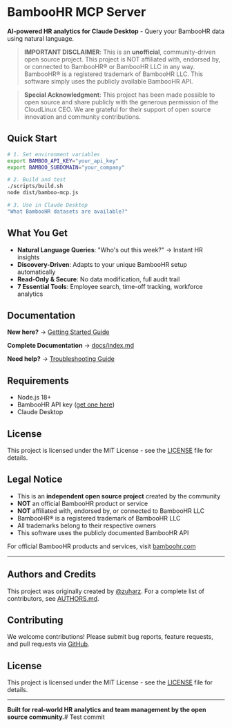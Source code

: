 # BambooHR MCP Server

**AI-powered HR analytics for Claude Desktop** - Query your BambooHR data using natural language.

> **IMPORTANT DISCLAIMER**: This is an **unofficial**, community-driven open source project. This project is NOT affiliated with, endorsed by, or connected to BambooHR® or BambooHR LLC in any way. BambooHR® is a registered trademark of BambooHR LLC. This software simply uses the publicly available BambooHR API.

> **Special Acknowledgment**: This project has been made possible to open source and share publicly with the generous permission of the CloudLinux CEO. We are grateful for their support of open source innovation and community contributions.

## Quick Start

```bash
# 1. Set environment variables
export BAMBOO_API_KEY="your_api_key"
export BAMBOO_SUBDOMAIN="your_company"

# 2. Build and test
./scripts/build.sh
node dist/bamboo-mcp.js

# 3. Use in Claude Desktop
"What BambooHR datasets are available?"
```

## What You Get

- **Natural Language Queries**: "Who's out this week?" → Instant HR insights
- **Discovery-Driven**: Adapts to your unique BambooHR setup automatically  
- **Read-Only & Secure**: No data modification, full audit trail
- **7 Essential Tools**: Employee search, time-off tracking, workforce analytics

## Documentation

**New here?** → [Getting Started Guide](docs/tutorials/getting-started.md)

**Complete Documentation** → [docs/index.md](docs/index.md)

**Need help?** → [Troubleshooting Guide](docs/how-to-guides/troubleshooting.md)

## Requirements

- Node.js 18+
- BambooHR API key ([get one here](https://documentation.bamboohr.com/docs))
- Claude Desktop

## License

This project is licensed under the MIT License - see the [LICENSE](LICENSE) file for details.

## Legal Notice

- This is an **independent open source project** created by the community
- **NOT** an official BambooHR product or service
- **NOT** affiliated with, endorsed by, or connected to BambooHR LLC
- BambooHR® is a registered trademark of BambooHR LLC
- All trademarks belong to their respective owners
- This software uses the publicly documented BambooHR API

For official BambooHR products and services, visit [bamboohr.com](https://www.bamboohr.com)

---

## Authors and Credits

This project was originally created by [@zuharz](https://github.com/zuharz). For a complete list of contributors, see [AUTHORS.md](AUTHORS.md).

## Contributing

We welcome contributions! Please submit bug reports, feature requests, and pull requests via [GitHub](https://github.com/zuharz/bamboo-mcp-unofficial).

## License

This project is licensed under the MIT License - see the [LICENSE](LICENSE) file for details.

---

**Built for real-world HR analytics and team management by the open source community.**# Test commit
